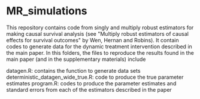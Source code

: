 # MR_simulations

This repository contains code from singly and multiply robust estimators for making causal survival analysis (see "Multiply robust estimators of causal effects for survival outcomes" by Wen, Hernan and Robins). It contain codes to generate data for the dynamic treatment intervention described in the main paper. In this folders, the files to reproduce the results found in the main paper (and in the supplementary materials) include

datagen.R: contains the function to generate data sets
deterministic_datagen_wide_true.R: code to produce the true parameter estimates
program.R: codes to produce the parameter estimates and standard errors from each of the estimators described in the paper
